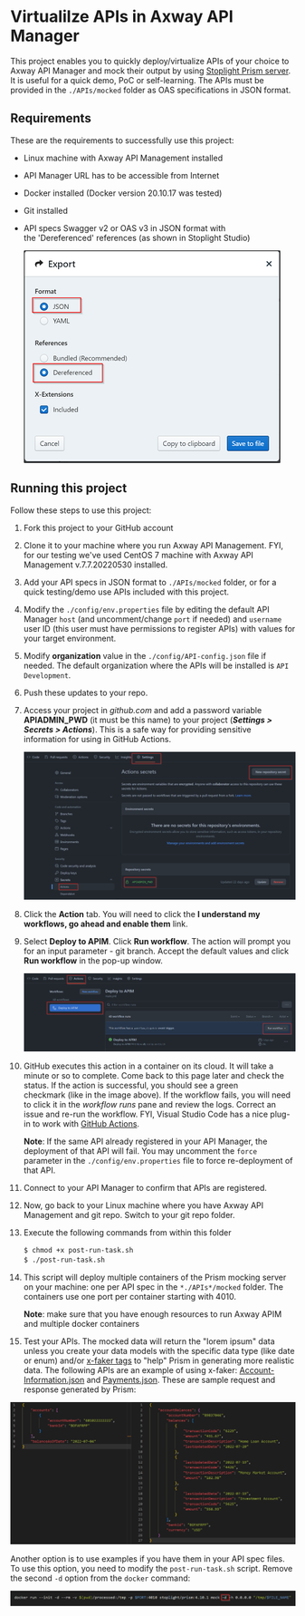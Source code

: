 # Virtualilze APIs in Axway API Manager

This project enables you to quickly deploy/virtualize APIs of your choice to Axway API Manager and mock their output by using [Stoplight Prism server](https://stoplight.io/open-source/prism). It is useful for a quick demo, PoC or self-learning. The APIs must be provided in the `./APIs/mocked` folder as OAS specifications in JSON format.

## Requirements

These are the requirements to successfully use this project:

- Linux machine with Axway API Management installed
- API Manager URL has to be accessible from Internet
- Docker installed (Docker version 20.10.17 was tested)
- Git installed
- API specs Swagger v2 or OAS v3 in JSON format with the 'Dereferenced' references (as shown in Stoplight Studio)


   <img src="images/export-api.png" width="453" height="375" />


## Running this project

Follow these steps to use this project:

1. Fork this project to your GitHub account

2. Clone it to your machine where you run Axway API Management. FYI, for our testing we've used CentOS 7 machine with Axway API Management v.7.7.20220530 installed. 

3. Add your API specs in JSON format to `./APIs/mocked` folder, or for a quick testing/demo use APIs included with this project.

4. Modify the `./config/env.properties` file by editing the default API Manager `host` (and uncomment/change `port` if needed) and `username` user ID (this user must have permissions to register APIs) with values for your target environment.

5. Modify **organization** value in the `./config/API-config.json` file if needed. The default organization where the APIs will be installed is `API Development`.

6. Push these updates to your repo.

7. Access your project in *github.com* and add a password variable **APIADMIN_PWD** (it must be this name) to your project (***Settings > Secrets > Actions***). This is a safe way for providing sensitive information for using in GitHub Actions.


   <img src="images/action-secret.png" style="zoom: 50%;" />


8. Click the **Action** tab. You will need to click the **I understand my workflows, go ahead and enable them** link. 

9. Select **Deploy to APIM**. Click **Run workflow**. The action will prompt you for an input parameter - git branch. Accept the default values and click **Run workflow** in the pop-up window.


   <img src="images/run-action.png" style="zoom:50%;" />


10. GitHub executes this action in a container on its cloud. It will take a minute or so to complete. Come back to this page later and check the status. If the action is successful, you should see a green checkmark (like in the image above). If the workflow fails, you will need to click it in the *workflow runs* pane and review the logs. Correct an issue and re-run the workflow. FYI, Visual Studio Code has a nice plug-in to work with [GitHub Actions](https://marketplace.visualstudio.com/items?itemName=cschleiden.vscode-github-actions).

    **Note**: If the same API already registered in your API Manager, the deployment of that API will fail. You may uncomment the `force` parameter in the `./config/env.properties` file to force re-deployment of that API. 

11. Connect to your API Manager to confirm that APIs are registered.

12. Now, go back to your Linux machine where you have Axway API Management and git repo. Switch to your git repo folder.

13. Execute the following commands from within this folder

    ```bash
    $ chmod +x post-run-task.sh
    $ ./post-run-task.sh
    ```

14. This script will deploy multiple containers of the Prism mocking server on your machine: one per API spec in the `*./APIs*/mocked` folder. The containers use one port per container starting with 4010.

    **Note**: make sure that you have enough resources to run Axway APIM and multiple docker containers

15. Test your APIs. The mocked data will return the "lorem ipsum" data unless you create your data models with the specific data type (like date or enum) and/or [x-faker tags](https://fakerjs.dev/guide/) to "help" Prism in generating more realistic data. The following APIs are an example of using x-faker: [Account-Information.json](./APIs/mocked/Account-Information.json) and [Payments.json](./APIs/mocked/Payments.json). These are sample request and response generated by Prism:

   <img src="images/input-output.png" style="zoom: 67%;" />


   Another option is to use examples if you have them in your API spec files. To use this option, you need to modify the `post-run-task.sh` script. Remove the second `-d` option from the `docker` command:

   <img src="images/modify-docker-cmd.png" style="zoom: 67%;" />
